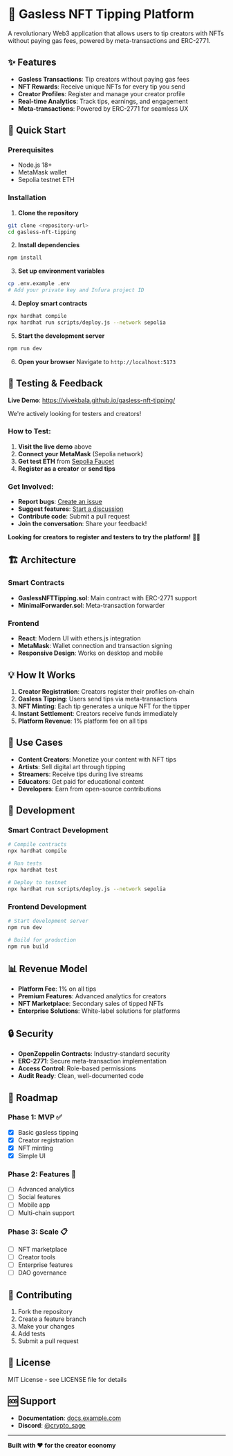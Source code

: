 # 🎨 Gasless NFT Tipping Platform

A revolutionary Web3 application that allows users to tip creators with NFTs without paying gas fees, powered by meta-transactions and ERC-2771.

## ✨ Features

- **Gasless Transactions**: Tip creators without paying gas fees
- **NFT Rewards**: Receive unique NFTs for every tip you send
- **Creator Profiles**: Register and manage your creator profile
- **Real-time Analytics**: Track tips, earnings, and engagement
- **Meta-transactions**: Powered by ERC-2771 for seamless UX

## 🚀 Quick Start

### Prerequisites
- Node.js 18+ 
- MetaMask wallet
- Sepolia testnet ETH

### Installation

1. **Clone the repository**
```bash
git clone <repository-url>
cd gasless-nft-tipping
```

2. **Install dependencies**
```bash
npm install
```

3. **Set up environment variables**
```bash
cp .env.example .env
# Add your private key and Infura project ID
```

4. **Deploy smart contracts**
```bash
npx hardhat compile
npx hardhat run scripts/deploy.js --network sepolia
```

5. **Start the development server**
```bash
npm run dev
```

6. **Open your browser**
Navigate to `http://localhost:5173`

## 🧪 Testing & Feedback

**Live Demo**: https://vivekbala.github.io/gasless-nft-tipping/

We're actively looking for testers and creators! 

### How to Test:
1. **Visit the live demo** above
2. **Connect your MetaMask** (Sepolia network)
3. **Get test ETH** from [Sepolia Faucet](https://sepoliafaucet.com/)
4. **Register as a creator** or **send tips**

### Get Involved:
- **Report bugs**: [Create an issue](https://github.com/vivekbala/gasless-nft-tipping/issues)
- **Suggest features**: [Start a discussion](https://github.com/vivekbala/gasless-nft-tipping/discussions)
- **Contribute code**: Submit a pull request
- **Join the conversation**: Share your feedback!

**Looking for creators to register and testers to try the platform!** 🎨✨

## 🏗️ Architecture

### Smart Contracts
- **GaslessNFTTipping.sol**: Main contract with ERC-2771 support
- **MinimalForwarder.sol**: Meta-transaction forwarder

### Frontend
- **React**: Modern UI with ethers.js integration
- **MetaMask**: Wallet connection and transaction signing
- **Responsive Design**: Works on desktop and mobile

## 💡 How It Works

1. **Creator Registration**: Creators register their profiles on-chain
2. **Gasless Tipping**: Users send tips via meta-transactions
3. **NFT Minting**: Each tip generates a unique NFT for the tipper
4. **Instant Settlement**: Creators receive funds immediately
5. **Platform Revenue**: 1% platform fee on all tips

## 🎯 Use Cases

- **Content Creators**: Monetize your content with NFT tips
- **Artists**: Sell digital art through tipping
- **Streamers**: Receive tips during live streams
- **Educators**: Get paid for educational content
- **Developers**: Earn from open-source contributions

## 🔧 Development

### Smart Contract Development
```bash
# Compile contracts
npx hardhat compile

# Run tests
npx hardhat test

# Deploy to testnet
npx hardhat run scripts/deploy.js --network sepolia
```

### Frontend Development
```bash
# Start development server
npm run dev

# Build for production
npm run build
```

## 📊 Revenue Model

- **Platform Fee**: 1% on all tips
- **Premium Features**: Advanced analytics for creators
- **NFT Marketplace**: Secondary sales of tipped NFTs
- **Enterprise Solutions**: White-label solutions for platforms

## 🔒 Security

- **OpenZeppelin Contracts**: Industry-standard security
- **ERC-2771**: Secure meta-transaction implementation
- **Access Control**: Role-based permissions
- **Audit Ready**: Clean, well-documented code

## 🚀 Roadmap

### Phase 1: MVP ✅
- [x] Basic gasless tipping
- [x] Creator registration
- [x] NFT minting
- [x] Simple UI

### Phase 2: Features 🚧
- [ ] Advanced analytics
- [ ] Social features
- [ ] Mobile app
- [ ] Multi-chain support

### Phase 3: Scale 📋
- [ ] NFT marketplace
- [ ] Creator tools
- [ ] Enterprise features
- [ ] DAO governance

## 🤝 Contributing

1. Fork the repository
2. Create a feature branch
3. Make your changes
4. Add tests
5. Submit a pull request

## 📄 License

MIT License - see LICENSE file for details

## 🆘 Support

- **Documentation**: [docs.example.com](https://docs.example.com)
- **Discord**: [@crypto_sage](https://discord.com/users/crypto_sage)

---

**Built with ❤️ for the creator economy**
